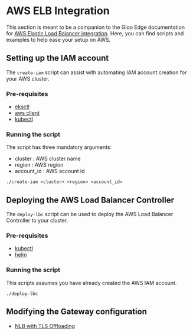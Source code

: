 # AWS ELB Integration
This section is meant to be a companion to the Gloo Edge documentation for [AWS Elastic Load Balancer integration](https://docs.solo.io/gloo-edge/latest/guides/integrations/aws/#recommended-controller-aws-load-balancer-controller).  Here, you can find scripts and examples to help ease your setup on AWS.

## Setting up the IAM account
The `create-iam` script can assist with automating IAM account creation for your AWS cluster.  

### Pre-requisites
- [eksctl](https://eksctl.io/)
- [aws client](https://aws.amazon.com/cli/)
- [kubectl](https://kubernetes.io/docs/tasks/tools/)


### Running the script
The script has three mandatory arguments:
- cluster : AWS cluster name
- region : AWS region
- account_id : AWS account id

```
./create-iam <cluster> <region> <account_id>
```

## Deploying the AWS Load Balancer Controller
The `deploy-lbc` script can be used to deploy the AWS Load Balancer Controller to your cluster.

### Pre-requisites
- [kubectl](https://kubernetes.io/docs/tasks/tools/)
- [helm](https://helm.sh/docs/intro/install/)

### Running the script
This scripts assumes you have already created the AWS IAM account.

```
./deploy-lbc
```

## Modifying the Gateway configuration

- [NLB with TLS Offloading](nlb-with-tls-offloading.yaml)